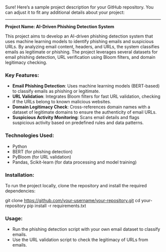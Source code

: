 Sure! Here’s a sample project description for your GitHub repository. You can adjust it to fit any additional details about your project:

---

**Project Name: AI-Driven Phishing Detection System**

This project aims to develop an AI-driven phishing detection system that uses machine learning models to identify phishing emails and suspicious URLs. By analyzing email content, headers, and URLs, the system classifies emails as legitimate or phishing. The project leverages several datasets for email phishing detection, URL verification using Bloom filters, and domain legitimacy checking.

### Key Features:
- **Email Phishing Detection**: Uses machine learning models (BERT-based) to classify emails as phishing or legitimate.
- **URL Validation**: Integrates Bloom filters for fast URL validation, checking if the URLs belong to known malicious websites.
- **Domain Legitimacy Check**: Cross-references domain names with a dataset of legitimate domains to ensure the authenticity of email URLs.
- **Suspicious Activity Monitoring**: Scans email details and flags suspicious activity based on predefined rules and data patterns.

### Technologies Used:
- Python
- BERT (for phishing detection)
- PyBloom (for URL validation)
- Pandas, Scikit-learn (for data processing and model training)

### Installation:
To run the project locally, clone the repository and install the required dependencies:

git clone https://github.com/your-username/your-repository.git
cd your-repository
pip install -r requirements.txt


### Usage:
- Run the phishing detection script with your own email dataset to classify emails.
- Use the URL validation script to check the legitimacy of URLs from emails.
  
